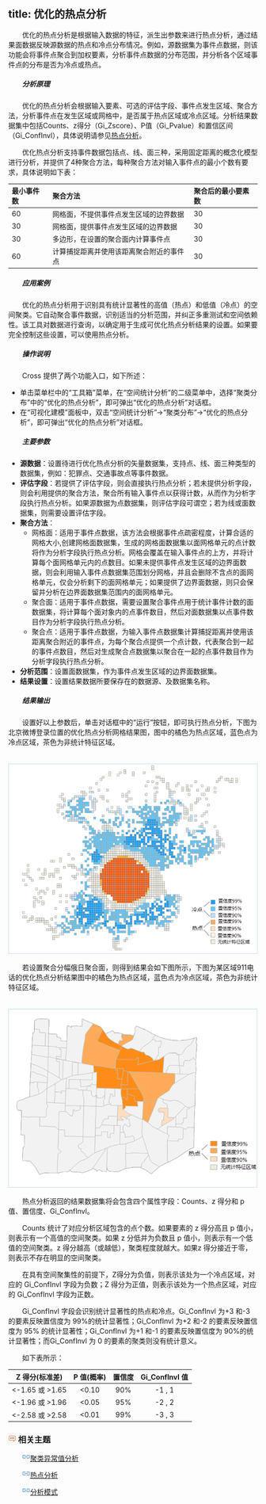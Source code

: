 title: 优化的热点分析
---

　　优化的热点分析是根据输入数据的特征，派生出参数来进行热点分析，通过结果面数据反映源数据的热点和冷点分布情况。例如，源数据集为事件点数据，则该功能会将事件点聚合到加权要素，分析事件点数据的分布范围，并分析各个区域事件点的分布是否为冷点或热点。

##### 　　分析原理

　　优化的热点分析会根据输入要素、可选的评估字段、事件点发生区域、聚合方法，分析事件点在发生区域或网格中，是否属于热点区域或冷点区域。分析结果数据集中包括Counts、z得分（Gi_Zscore）、P值（Gi_Pvalue）和置信区间（Gi_ConfInvl），具体说明请参见[热点分析](HotSpotAnalyst.html)。

　　优化热点分析支持事件数据包括点、线、面三种，采用固定距离的概念化模型进行分析，并提供了4种聚合方法，每种聚合方法对输入事件点的最小个数有要求，具体说明如下表：

 最小事件数  |聚合方法     | 聚合后的最小要素数 
 :----------- | :--------- | :------------
 60 | 网格面，不提供事件点发生区域的边界数据   | 30 
 30 | 网格面，提供事件点发生区域的边界数据   | 30 
 30 | 多边形，在设置的聚合面内计算事件点   | 30 
 60 | 计算捕捉距离并使用该距离聚合附近的事件点    | 30 



##### 　　应用案例

　　优化的热点分析用于识别具有统计显著性的高值（热点）和低值（冷点）的空间聚类。它自动聚合事件数据，识别适当的分析范围，并纠正多重测试和空间依赖性。该工具对数据进行查询，以确定用于生成可优化热点分析结果的设置。如果要完全控制这些设置，可以使用热点分析。 

##### 　　操作说明

　　Cross 提供了两个功能入口，如下所述：

- 单击菜单栏中的“工具箱”菜单，在“空间统计分析”的二级菜单中，选择“聚类分布”中的“优化的热点分析”，即可弹出“优化的热点分析”对话框。
- 在“可视化建模”面板中，双击“空间统计分析”→“聚类分布”→“优化的热点分析”，即可弹出“优化的热点分析”对话框。

##### 　　主要参数

- **源数据**：设置待进行优化热点分析的矢量数据集，支持点、线、面三种类型的数据集，例如：犯罪点、交通事故点等事件数据。
- **评估字段**：若提供了评估字段，则会直接执行热点分析；若未提供分析字段，则会利用提供的聚合方法，聚合所有输入事件点以获得计数，从而作为分析字段执行热点分析。如果源数据为点数据集，则评估字段可谓空；若为线或面数据集，则需要设置评估字段。
- **聚合方法**：
  - 网格面：适用于事件点数据，该方法会根据事件点疏密程度，计算合适的网格大小,创建网格面数据集，生成的网格面数据集以面网格单元的点计数将作为分析字段执行热点分析。网格会覆盖在输入事件点的上方，并将计算每个面网格单元内的点数目。如果未提供事件点发生区域的边界面数据，则会利用输入事件点数据集范围划分网格，并且会删除不含点的面网格单元，仅会分析剩下的面网格单元；如果提供了边界面数据，则只会保留并分析在边界面数据集范围内的面网格单元。
  - 聚合面：适用于事件点数据，需要设置聚合事件点用于统计事件计数的面数据集，将计算每个面对象内的点事件数目，然后对面数据集以点事件数目作为分析字段执行热点分析。
  - 聚合点：适用于事件点数据，为输入事件点数据集计算捕捉距离并使用该距离聚合附近的事件点，为每个聚合点提供一个点计数，代表聚合到一起的事件点数目，然后对生成聚合点数据集以聚合在一起的点事件数目作为分析字段执行热点分析。
- **分析范围**：设置面数据集，作为事件点发生区域的边界面数据集。
- **结果设置**：设置结果数据所要保存在的数据源、及数据集名称。

##### 　　结果输出

　　设置好以上参数后，单击对话框中的“运行”按钮，即可执行热点分析，下图为北京微博登录位置的优化热点分析网格结果图，图中的橘色为热点区域，蓝色点为冷点区域，茶色为非统计特征区域。

　　![](img/OptimizedHotSpotResult.png)

　　若设置聚合分幅俄日聚合面，则得到结果会如下图所示，下图为某区域911电话的优化热点分析结果图中的橘色为热点区域，蓝色点为冷点区域，茶色为非统计特征区域。

　　![](img/OptimizedHotSpotResult1.png)

　　热点分析返回的结果数据集将会包含四个属性字段：Counts、z 得分和 p 值、置信度、Gi_ConfInvl。 

　　Counts 统计了对应分析区域包含的点个数。如果要素的 z 得分高且 p 值小，则表示有一个高值的空间聚类。如果 z 分低并为负数且 p 值小，则表示有一个低值的空间聚类。z 得分越高（或越低），聚类程度就越大。如果z 得分接近于零，则表示不存在明显的空间聚类。

　　在具有空间聚集性的前提下，Z得分为负值，则表示该处为一个冷点区域，对应的 Gi_ConfInvl 字段为负数；Z 得分为正值，则表示该处为一个热点区域，对应的 Gi_ConfInvl 字段为正数。

　　Gi_ConfInvl 字段会识别统计显著性的热点和冷点。Gi_ConfInvl 为+3 和-3 的要素反映置信度为 99%的统计显著性；Gi_ConfInvl 为+2 和-2 的要素反映置信度为 95% 的统计显著性；Gi_ConfInvl 为+1 和-1 的要素反映置信度为 90%的统计显著性；而Gi_ConfInvl 为 0 的要素的聚类则没有统计意义。  

　　如下表所示：

|   Z 得分(标准差)    | P 值(概率) | 置信度  | Gi_ConfInvl 值 |
| :------------: | :-----: | :--: | :-----------: |
| <-1.65 或 >1.65 |  <0.10  | 90%  |    -1 , 1     |
| <-1.96 或 >1.96 |  <0.05  | 95%  |    -2 , 2     |
| <-2.58 或 >2.58 |  <0.01  | 99%  |    -3 , 3     |


### ![](../img/seealso.png) 相关主题

　　![](../img/smalltitle.png)[聚类异常值分析](ClusterOutlierAnalyst.html)

　　![](../img/smalltitle.png)[热点分析](HotSpotAnalyst.html)

　　![](../img/smalltitle.png)[分析模式](AnalyzingPatterns.html)


